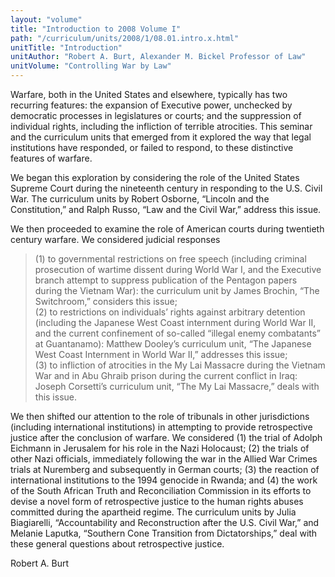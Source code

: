 ```yaml
---
layout: "volume"
title: "Introduction to 2008 Volume I"
path: "/curriculum/units/2008/1/08.01.intro.x.html"
unitTitle: "Introduction"
unitAuthor: "Robert A. Burt, Alexander M. Bickel Professor of Law"
unitVolume: "Controlling War by Law"
---
```

<body>
<p>
Warfare, both in the United States and elsewhere, typically has two recurring features: the expansion of Executive power, unchecked by democratic processes in legislatures or courts; and the suppression of individual rights, including the infliction of terrible atrocities. This seminar and the curriculum units that emerged from it explored the way that legal institutions have responded, or failed to respond, to these distinctive features of warfare.
</p>
<p>
We began this exploration by considering the role of the United States Supreme Court during the nineteenth century in responding to the U.S. Civil War. The curriculum units by Robert Osborne, “Lincoln and the Constitution,” and Ralph Russo, “Law and the Civil War,” address this issue.
</p>
<p>
We then proceeded to examine the role of American courts during twentieth century warfare. We considered judicial responses
</p>
<blockquote>
<dl>
<dt>
(1) to governmental restrictions on free speech (including criminal prosecution of wartime dissent during World War I, and the Executive branch attempt to suppress publication of the Pentagon papers during the Vietnam War): the curriculum unit by James Brochin, “The Switchroom,” considers this issue;
<dt>
<dt>
(2) to restrictions on individuals’ rights against arbitrary detention (including the Japanese West Coast internment during World War II, and the current confinement of so-called “illegal enemy combatants” at Guantanamo): Matthew Dooley’s curriculum unit, “The Japanese West Coast Internment in World War II,” addresses this issue;
<dt>
<dt>
(3) to infliction of atrocities in the My Lai Massacre during the Vietnam War and in Abu Ghraib prison during the current conflict in Iraq: Joseph Corsetti’s curriculum unit, “The My Lai Massacre,” deals with this issue.
</dt>
</dt>
</dt>
</dt>
</dt>
</dl>
</blockquote>
<p>
We then shifted our attention to the role of tribunals in other jurisdictions (including international institutions) in attempting to provide retrospective justice after the conclusion of warfare. We considered (1) the trial of Adolph Eichmann in Jerusalem for his role in the Nazi Holocaust; (2) the trials of other Nazi officials, immediately following the war in the Allied War Crimes trials at Nuremberg and subsequently in German courts; (3) the reaction of international institutions to the 1994 genocide in Rwanda; and (4) the work of the South African Truth and Reconciliation Commission in its efforts to devise a novel form of retrospective justice to the human rights abuses committed during the apartheid regime. The curriculum units by Julia Biagiarelli, “Accountability and Reconstruction after the U.S. Civil War,” and Melanie Laputka, “Southern Cone Transition from Dictatorships,” deal with these general questions about retrospective justice.
</p>
<p>
Robert A. Burt
</p>
</body>
